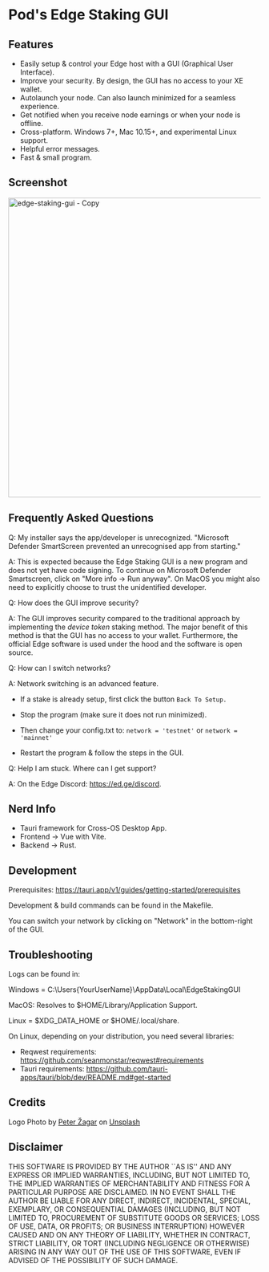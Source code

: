 # Pod's Edge Staking GUI

## Features
- Easily setup & control your Edge host with a GUI (Graphical User Interface).
- Improve your security. By design, the GUI has no access to your XE wallet.
- Autolaunch your node. Can also launch minimized for a seamless experience.
- Get notified when you receive node earnings or when your node is offline.
- Cross-platform. Windows 7+, Mac 10.15+, and experimental Linux support.
- Helpful error messages.
- Fast & small program.

## Screenshot
<img width="597" alt="edge-staking-gui - Copy" src="https://github.com/PodTheCoder/edge_staking_gui/assets/113918164/26217e9c-894d-47dd-8d4d-fcc30fd3d8f4">

## Frequently Asked Questions

Q: My installer says the app/developer is unrecognized. "Microsoft Defender SmartScreen prevented an unrecognised app from starting."

A: This is expected because the Edge Staking GUI is a new program and does not yet have code signing. To continue on Microsoft Defender Smartscreen, click on "More info -> Run anyway". On MacOS you might also need to explicitly choose to trust the unidentified developer.

Q: How does the GUI improve security?

A: The GUI improves security compared to the traditional approach by implementing the *device token* staking method. The major benefit of this method is that the GUI has no access to your wallet. Furthermore, the official Edge software is used under the hood and the software is open source.

Q: How can I switch networks?

A: Network switching is an advanced feature. 

- If a stake is already setup, first click the button `Back To Setup.` 

- Stop the program (make sure it does not run minimized). 

- Then change your config.txt to: `network = 'testnet'` or `network = 'mainnet'`

- Restart the program & follow the steps in the GUI.

Q: Help I am stuck. Where can I get support?

A: On the Edge Discord: https://ed.ge/discord.


## Nerd Info
- Tauri framework for Cross-OS Desktop App.
- Frontend -> Vue with Vite.
- Backend -> Rust.

## Development

Prerequisites: https://tauri.app/v1/guides/getting-started/prerequisites

Development & build commands can be found in the Makefile.

You can switch your network by clicking on "Network" in the bottom-right of the GUI.

## Troubleshooting


Logs can be found in:

Windows = C:\Users\{YourUserName}\AppData\Local\EdgeStakingGUI

MacOS: Resolves to $HOME/Library/Application Support.

Linux = $XDG_DATA_HOME or $HOME/.local/share.

On Linux, depending on your distribution, you need several libraries:
- Reqwest requirements: https://github.com/seanmonstar/reqwest#requirements
- Tauri requirements: https://github.com/tauri-apps/tauri/blob/dev/README.md#get-started

## Credits
Logo Photo by <a href="https://unsplash.com/@ortodummie?utm_source=unsplash&utm_medium=referral&utm_content=creditCopyText">Peter Žagar</a> on <a href="https://unsplash.com/photos/bLgWa9b0ioY?utm_source=unsplash&utm_medium=referral&utm_content=creditCopyText">Unsplash</a>
  
## Disclaimer
THIS SOFTWARE IS PROVIDED BY THE AUTHOR ``AS IS'' AND ANY EXPRESS OR IMPLIED WARRANTIES, INCLUDING, BUT NOT LIMITED TO, THE IMPLIED WARRANTIES OF MERCHANTABILITY AND FITNESS FOR A PARTICULAR PURPOSE ARE DISCLAIMED. IN NO EVENT SHALL THE AUTHOR BE LIABLE FOR ANY DIRECT, INDIRECT, INCIDENTAL, SPECIAL, EXEMPLARY, OR CONSEQUENTIAL DAMAGES (INCLUDING, BUT NOT LIMITED TO, PROCUREMENT OF SUBSTITUTE GOODS OR SERVICES; LOSS OF USE, DATA, OR PROFITS; OR BUSINESS INTERRUPTION) HOWEVER CAUSED AND ON ANY THEORY OF LIABILITY, WHETHER IN CONTRACT, STRICT LIABILITY, OR TORT (INCLUDING NEGLIGENCE OR OTHERWISE) ARISING IN ANY WAY OUT OF THE USE OF THIS SOFTWARE, EVEN IF ADVISED OF THE POSSIBILITY OF SUCH DAMAGE.

